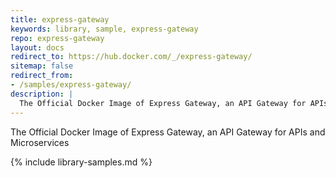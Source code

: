 ```yaml
---
title: express-gateway
keywords: library, sample, express-gateway
repo: express-gateway
layout: docs
redirect_to: https://hub.docker.com/_/express-gateway/
sitemap: false
redirect_from:
- /samples/express-gateway/
description: |
  The Official Docker Image of Express Gateway, an API Gateway for APIs and Microservices
---
```


The Official Docker Image of Express Gateway, an API Gateway for APIs and Microservices


{% include library-samples.md %}
